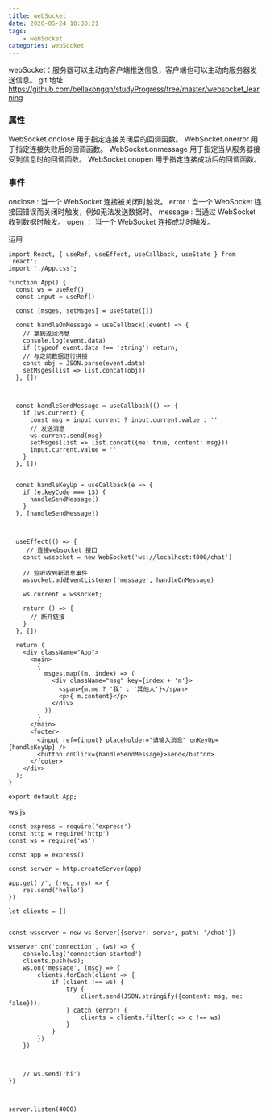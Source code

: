 ```yaml
---
title: webSocket
date: 2020-05-24 10:30:21
tags:
    - webSocket
categories: webSocket
---
```

webSocket：服务器可以主动向客户端推送信息，客户端也可以主动向服务器发送信息。
git 地址 https://github.com/bellakongqn/studyProgress/tree/master/websocket_learning
### 属性
WebSocket.onclose 用于指定连接关闭后的回调函数。
WebSocket.onerror 用于指定连接失败后的回调函数。
WebSocket.onmessage 用于指定当从服务器接受到信息时的回调函数。
WebSocket.onopen 用于指定连接成功后的回调函数。
### 事件
onclose : 当一个 WebSocket 连接被关闭时触发。
error : 当一个 WebSocket 连接因错误而关闭时触发，例如无法发送数据时。
message : 当通过 WebSocket 收到数据时触发。
open ： 当一个 WebSocket 连接成功时触发。
<!-- more -->

运用
```
import React, { useRef, useEffect, useCallback, useState } from 'react';
import './App.css';

function App() {
  const ws = useRef()
  const input = useRef()

  const [msges, setMsges] = useState([])

  const handleOnMessage = useCallback((event) => {
    // 拿到返回消息
    console.log(event.data)
    if (typeof event.data !== 'string') return;
    // 与之前数据进行拼接
    const obj = JSON.parse(event.data)
    setMsges(list => list.concat(obj))
  }, [])



  const handleSendMessage = useCallback(() => {
    if (ws.current) {
      const msg = input.current ? input.current.value : ''
      // 发送消息
      ws.current.send(msg)
      setMsges(list => list.concat({me: true, content: msg}))
      input.current.value = ''
    }
  }, [])


  const handleKeyUp = useCallback(e => {
    if (e.keyCode === 13) {
      handleSendMessage()
    }
  }, [handleSendMessage])



  useEffect(() => {
     // 连接websocket 接口
    const wssocket = new WebSocket('ws://localhost:4000/chat')

    // 监听收到新消息事件 
    wssocket.addEventListener('message', handleOnMessage)

    ws.current = wssocket;

    return () => {
      // 断开链接
    }
  }, [])

  return (
    <div className="App">
      <main>
        {
          msges.map((m, index) => (
            <div className="msg" key={index + 'm'}>
              <span>{m.me ? '我' : '其他人'}</span>
              <p>{ m.content}</p>
            </div>
          ))
        }
      </main>
      <footer>
        <input ref={input} placeholder="请输入消息" onKeyUp={handleKeyUp} />
        <button onClick={handleSendMessage}>send</button>
      </footer>
    </div>
  );
}

export default App;

```
ws.js
```
const express = require('express')
const http = require('http')
const ws = require('ws')

const app = express()

const server = http.createServer(app)

app.get('/', (req, res) => {
    res.send('hello')
})

let clients = []


const wsserver = new ws.Server({server: server, path: '/chat'})

wsserver.on('connection', (ws) => {
    console.log('connection started')
    clients.push(ws);
    ws.on('message', (msg) => {
        clients.forEach(client => {
            if (client !== ws) {
                try {
                    client.send(JSON.stringify({content: msg, me: false}));
                } catch (error) {
                    clients = clients.filter(c => c !== ws)
                }
            }
        })
    })

    

    // ws.send('hi')
})



server.listen(4000)
```

